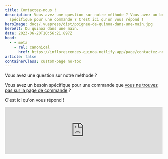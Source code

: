 ```yaml
---
title: Contactez-nous !
description: Vous avez une question sur notre méthode ? Vous avez un besoin
  spécifique pour une commande ? C'est ici qu'on vous répond !
heroImage: docs/.vuepress/dist/poignee-de-quinoa-dans-une-main.jpg
heroAlt: Du quinoa dans une main.
date: 2023-06-20T10:56:21.897Z
head:
  - - meta
    - rel: canonical
      href: https://inflorescences-quinoa.netlify.app/page/contactez-nous/
article: false
containerClass: custom-page no-toc
---
```


Vous avez une question sur notre méthode ?

Vous avez un besoin spécifique pour une commande que [vous ne trouvez pas sur la page de commande](../commande-de-quinoa/README.md) ?

C'est ici qu'on vous répond !

<!-- markdownlint-disable MD033 -->

<iframe class="contact-form" src="https://tally.so/embed/mVjxLN?alignLeft=1&hideTitle=1&transparentBackground=1&dynamicHeight=1" width="100%" frameborder="0" marginheight="0" marginwidth="0" title="Une question ? Contactez-nous."></iframe>
